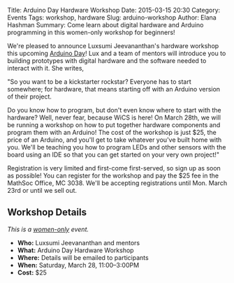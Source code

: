 Title: Arduino Day Hardware Workshop
Date: 2015-03-15 20:30
Category: Events
Tags: workshop, hardware
Slug: arduino-workshop
Author: Elana Hashman
Summary: Come learn about digital hardware and Arduino programming in this women-only workshop for beginners!

We're pleased to announce Luxsumi Jeevananthan's hardware workshop this
upcoming [Arduino Day](https://day.arduino.cc/)! Lux and a team of mentors will
introduce you to building prototypes with digital hardware and the software
needed to interact with it.  She writes,

"So you want to be a kickstarter rockstar? Everyone has to start somewhere; for
hardware, that means starting off with an Arduino version of their project.

Do you know how to program, but don't even know where to start with the
hardware? Well, never fear, because WiCS is here! On March 28th, we will be
running a workshop on how to put together hardware components and program them
with an Arduino!  The cost of the workshop is just $25, the price of an
Arduino, and you'll get to take whatever you've built home with you. We'll be
teaching you how to program LEDs and other sensors with the board using an IDE
so that you can get started on your very own project!"

Registration is very limited and first-come first-served, so sign up as soon as
possible! You can register for the workshop and pay the $25 fee in the MathSoc
Office, MC 3038. We'll be accepting registrations until Mon. March 23rd or
until we sell out.

## Workshop Details ##

*This is a [women-only]({filename}/pages/faq.md) event.*

+ **Who:** Luxsumi Jeevananthan and mentors
+ **What:** Arduino Day Hardware Workshop
+ **Where:** Details will be emailed to participants
+ **When:** Saturday, March 28, 11:00&ndash;3:00PM
+ **Cost:** $25
